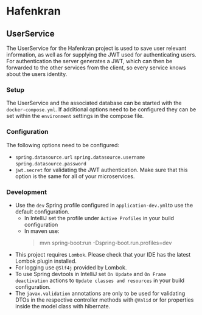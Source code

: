 # Hafenkran

## UserService

The UserService for the Hafenkran project is used to save user relevant information, as well as for supplying the JWT used for authenticating users.
For authentication the server generates a JWT, which can then be forwarded to the other services from the client, so every service knows about the users identity.

### Setup
The UserService and the associated database can be started with the `docker-compose.yml`.
If additional options need to be configured they can be set within the `environment` settings in the compose file.

### Configuration
The following options need to be configured:
- `spring.datasource.url` `spring.datasource.username` `spring.datasource.password`
- `jwt.secret` for validating the JWT authentication. Make sure that this option is the same for all of your microservices.

### Development
- Use the `dev` Spring profile configured in `application-dev.yml`to use the default configuration. 
    - In IntelliJ set the profile under `Active Profiles` in your build configuration
    - In maven use:
        > mvn spring-boot:run -Dspring-boot.run.profiles=dev
- This project requires `Lombok`. Please check that your IDE has the latest Lombok plugin installed.
- For logging use `@Slf4j` provided by Lombok.
- To use Spring devtools in IntelliJ set `On Update` and `On Frame deactivation` actions to `Update classes and resources` in your build configuration.
- The `javax.validation` annotations are only to be used for validating DTOs in the respective controller methods with `@Valid` or for properties inside the model class with hibernate.